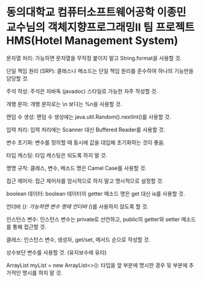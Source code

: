 # 동의대학교 컴퓨터소프트웨어공학 이종민 교수님의 객체지향프로그래밍II 팀 프로젝트 HMS(Hotel Management System)

문자열 처리: 가능하면 문자열을 무작정 붙이지 말고 String.format을 사용할 것.

단일 책임 원리 (SRP): 클래스나 메소드는 단일 책임 원리를 준수하여 하나의 기능만을 담당할 것.

주석 작성: 주석은 자바독 (javadoc) 스타일로 가능한 자주 작성할 것.

개행 문자: 개행 문자로는 \n 보다는 %n을 사용할 것.

랜덤 수 생성: 랜덤 수 생성에는 java.util.Random().nextInt()를 사용할 것.

입력 처리: 입력 처리에는 Scanner 대신 Buffered Reader를 사용할 것.

변수 초기화: 변수를 정의할 때 동시에 값을 대입해 초기화하는 것이 좋음.

타입 캐스팅: 타입 캐스팅은 되도록 하지 말 것.

명명 규칙: 클래스, 변수, 메소드 명은 Camel Case를 사용할 것.

접근 제어자: 접근 제어자를 암시적으로 하지 말고 명시적으로 설정할 것.

boolean 데이터: boolean 데이터의 getter 메소드 명은 get 대신 is를 사용할 것.

언더바 (_): 가능하면 변수 명에 언더바 (_)를 사용하지 않도록 할 것.

인스턴스 변수: 인스턴스 변수는 private로 선언하고, public의 getter와 setter 메소드를 통해 접근할 것.

클래스: 인스턴스 변수, 생성자, get/set, 메서드 순으로 작성할 것.

상수보단 변수를 사용할 것. (유지보수에 유리)

ArrayList<T> myList = new ArrayList<>(): 타입을 앞 부분에 명시한 경우 뒷 부분에 추가적인 명시를 하지 말 것.
